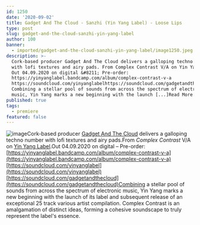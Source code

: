 ```yaml
---
id: 1250
date: '2020-09-02'
title: Gadget And The Cloud - Sanzhi (Yin Yang Label) - Loose Lips
type: post
slug: gadget-and-the-cloud-sanzhi-yin-yang-label
author: 100
banner:
  - imported/gadget-and-the-cloud-sanzhi-yin-yang-label/image1250.jpeg
description: >-
  Cork-based producer Gadget And The Cloud delivers a galloping techno number
  with lofi textures and airy pads. From Complex Contrast V/A on Yin Yang Label.
  Out 04.09.2020 on digital &#8211; Pre-order:
  https://yinyanglabel.bandcamp.com/album/complex-contrast-v-a
  https://soundcloud.com/yinyanglabelhttps://soundcloud.com/gadgetandthecloud
  Combining a stellar pool of sounds from across the spectrum of electronic
  music, Yin Yang marks a new beginning with the launch [...]Read More...
published: true
tags:
  - premiere
featured: false
---
```

![image](../imported/gadget-and-the-cloud-sanzhi-yin-yang-label/image1250.jpeg)Cork-based producer [Gadget And The Cloud](https://gadgetandthecloud.bandcamp.com/music) delivers a galloping techno number with lofi textures and airy pads.From _Complex Contrast_ V/A on [Yin Yang Label](https://yinyanglabel.bandcamp.com/).Out 04.09.2020 on digital – Pre-order: [https://yinyanglabel.bandcamp.com/album/complex-contrast-v-a](https://yinyanglabel.bandcamp.com/album/complex-contrast-v-a)[https://soundcloud.com/yinyanglabel](https://soundcloud.com/yinyanglabel)  
[https://soundcloud.com/gadgetandthecloud](https://soundcloud.com/gadgetandthecloud)Combining a stellar pool of sounds from across the spectrum of electronic music, Yin Yang marks a new beginning with the launch of its label and subsequent release of an exceptional 25 track various artist compilation. Complex Contrast is an amalgamation of distinct ideas, forming a cohesive soundscape to truly represent the label's essence.